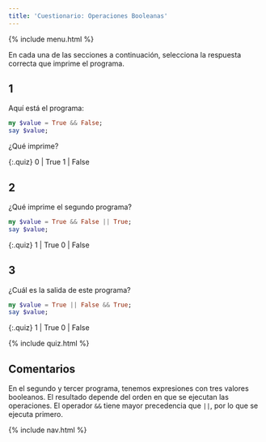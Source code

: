 ```yaml
---
title: 'Cuestionario: Operaciones Booleanas'
---
```


{% include menu.html %}

En cada una de las secciones a continuación, selecciona la respuesta correcta que imprime el programa.

## 1

Aquí está el programa:

```raku
my $value = True && False;
say $value;
```

¿Qué imprime?

{:.quiz}
0 | True
1 | False

## 2 

¿Qué imprime el segundo programa?

```raku
my $value = True && False || True;
say $value;
```

{:.quiz}
1 | True
0 | False

## 3

¿Cuál es la salida de este programa?

```raku
my $value = True || False && True;
say $value;
```

{:.quiz}
1 | True
0 | False

{% include quiz.html %}

## Comentarios

En el segundo y tercer programa, tenemos expresiones con tres valores booleanos. El resultado depende del orden en que se ejecutan las operaciones. El operador `&&` tiene mayor precedencia que `||`, por lo que se ejecuta primero.

{% include nav.html %}